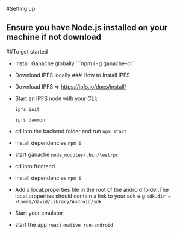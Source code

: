 #Setting up 

## Ensure you have Node.js installed on your machine if not download

##To get started
* Install  Ganache globally
        ```npm i -g ganache-cli``

* Download IPFS locally 
        ### How to Install IPFS
        
* Download IPFS => https://ipfs.io/docs/install/

* Start an IPFS node with your CLI;

    ```
    ipfs init 
    ```

    ```
    ipfs daemon 
    ```
* cd into the backend folder and run
    ```npm start ```

* install dependencies
    ``` npm i ```
    
* start ganache 
    ```node_modules/.bin/testrpc```

* cd into frontend

* install dependencies
    ``` npm i ```
    
* Add  a local.properties file in the root of the android folder.The local.properties should contain  a link to your sdk e.g
    ```sdk.dir = /Users/david/Library/Android/sdk```
    
* Start your emulator

* start the app
    ```react-native run-android```

